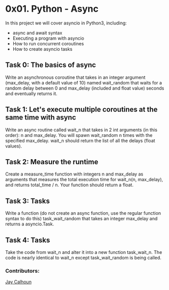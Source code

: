 # 0x01. Python - Async

In this project we will cover asyncio in Python3, including:
- async and await syntax
- Executing a program with asyncio
- How to run concurrent coroutines
- How to create asyncio tasks

## Task 0: The basics of async

Write an asynchronous coroutine that takes in an integer argument (max_delay, with a default value of 10) named wait_random that waits for a random delay between 0 and max_delay (included and float value) seconds and eventually returns it.
  
## Task 1: Let's execute multiple coroutines at the same time with async
  
Write an async routine called wait_n that takes in 2 int arguments (in this order): n and max_delay. You will spawn wait_random n times with the specified max_delay. wait_n should return the list of all the delays (float values). 
  
## Task 2: Measure the runtime

Create a measure_time function with integers n and max_delay as arguments that measures the total execution time for wait_n(n, max_delay), and returns total_time / n. Your function should return a float.

## Task 3: Tasks

Write a function (do not create an async function, use the regular function syntax to do this) task_wait_random that takes an integer max_delay and returns a asyncio.Task.

## Task 4: Tasks

Take the code from wait_n and alter it into a new function task_wait_n. The code is nearly identical to wait_n except task_wait_random is being called.

### Contributors:

[Jay Calhoun](https://github.com/Valinor13)